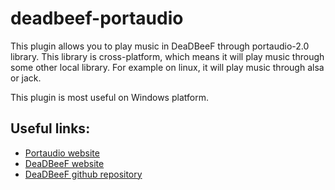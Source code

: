 # deadbeef-portaudio
This plugin allows you to play music in DeaDBeeF through portaudio-2.0 library.
This library is cross-platform, which means it will play music through some other local library.
For example on linux, it will play music through alsa or jack.

This plugin is most useful on Windows platform.

## Useful links:
* [Portaudio website](http://www.portaudio.com/)
* [DeaDBeeF website](http://www.deadbeef.sourceforge.net/)
* [DeaDBeeF github repository](https://github.com/DeaDBeeF-Player/deadbeef)
